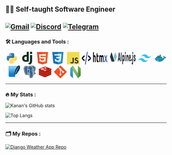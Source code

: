 👨‍💻 Self-taught Software Engineer
---

[![Gmail](https://img.shields.io/badge/Gmail-D14836?style=for-the-badge&logo=gmail&logoColor=white)](mailto:khasaznade@gmail.com)
[![Discord](https://img.shields.io/badge/Discord-%235865F2.svg?style=for-the-badge&logo=discord&logoColor=white)](https://discord.com/users/820615010471772190)
[![Telegram](https://img.shields.io/badge/Telegram-2CA5E0?style=for-the-badge&logo=telegram&logoColor=white)](https://t.me/kananhasanzade)
---

### 🛠️ Languages and Tools :

<div>
  <img src="assets/python.svg" title="Python" alt="Python" width="40" height="40"/>&nbsp;
  <img src="assets/django.svg" title="Django" alt="Django" width="40" height="40"/>&nbsp;
  <img src="assets/html5.svg" title="HTML5" alt="HTML5" width="40" height="40"/>&nbsp;
  <img src="assets/css3.svg" title="CSS3" alt="CSS3" width="40" height="40"/>&nbsp;
  <img src="assets/javascript.svg" title="JS" alt="JS" width="40" height="40"/>&nbsp;
  <img src="assets/htmx.svg" title="HTMX" alt="HTMX" width="80" height="40"/>&nbsp;
  <img src="assets/alpinejs.svg" title="Alpine.js" alt="Alpine.js" width="80" height="40"/>&nbsp;
  <img src="assets/tailwindcss.svg" title="TailwindCSS" alt="TailwindCSS" width="40" height="40"/>&nbsp;
  <img src="assets/docker.svg" title="Docker" alt="Docker" width="40" height="40"/>&nbsp;
  <img src="assets/sqlite.svg" title="SQLite" alt="SQLite" width="40" height="40"/>&nbsp;
  <img src="assets/postgresql.svg" title="Postgres" alt="Postgres" width="40" height="40"/>&nbsp;
  <img src="assets/redis.svg" title="Redis" alt="Redis" width="40" height="40"/>&nbsp;
  <img src="assets/git.svg" title="Git" alt="Git" width="40" height="40"/>&nbsp;
  <img src="assets/neovim.svg" title="Neovim" alt="Neovim" width="40" height="40"/>&nbsp;
</div>

---

### 🔥 My Stats :

![Kanan's GitHub stats](https://github-readme-stats.vercel.app/api?username=kananhasanov747&show_icons=true&theme=dark)&nbsp;

![Top Langs](https://github-readme-stats.vercel.app/api/top-langs/?username=KananHasanov747&theme=dark)

---

### 🗂️ My Repos :

[![Django Weather App Repo](https://github-readme-stats.vercel.app/api/pin/?username=kananhasanov747&repo=django_weather_app&theme=dark)](https://github.com/KananHasanov747/django_weather_app)
